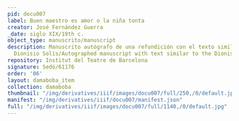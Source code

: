```yaml
---
pid: docu007
label: Buen maestro es amor o la niña tonta
creator: José Fernández Guerra
_date: siglo XIX/19th c.
object_type: manuscrito/manuscript
description: Manuscrito autógrafo de una refundición con el texto similar a la de
  Dionisio Solís/Autographed manuscript with text similar to the Dionisio Solís version
repository: Institut del Teatre de Barcelona
signature: Sedó/61176
order: '06'
layout: damaboba_item
collection: damaboba
thumbnail: "/img/derivatives/iiif/images/docu007/full/250,/0/default.jpg"
manifest: "/img/derivatives/iiif/docu007/manifest.json"
full: "/img/derivatives/iiif/images/docu007/full/1140,/0/default.jpg"
---
```

